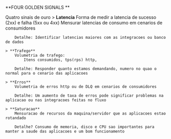 **FOUR GOLDEN SIGNALS **

Quatro sinais de ouro
    > **Latencia** 
        Forma de medir a latencia de sucesso (2xx) e falha (5xx ou 4xx)
        Mensurar latencias de consumo em cenarios de consumidores

        Detalhe: Identificar latencias maiores com as integracoes ou banco de dados

    > **Trafego** 
        Volumetria de trafego: 
            Itens consumidos, tps(rps) http, 

        Detalhe: Responder quanto estamos demandando, numero no quao o normal para o cenario das aplicacoes

    > **Erros**
        Volumetria de erros http ou de DLQ em cenarios de consumidores

        Detalhe: Um aumento de taxa de erros pode significar problemas na aplicacao ou nas integracoes feitas no fluxo

    > **Saturacao** 
        Mensuracao de recursos da maquina/servidor que as aplicacoes estao rotandado 

        Detalhe? Consumo de memoria, disco e CPU sao importantes para manter a saude das aplicacoes e um bom funcionamento 